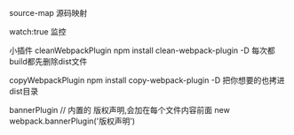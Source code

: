 source-map
源码映射

watch:true 
监控

小插件
cleanWebpackPlugin
npm install clean-webpack-plugin -D
每次都build都先删除dist文件

copyWebpackPlugin
npm install copy-webpack-plugin -D
把你想要的也拷进dist目录

bannerPlugin // 内置的
版权声明,会加在每个文件内容前面
new webpack.bannerPlugin('版权声明')